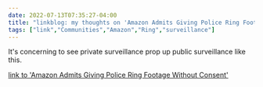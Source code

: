---date: 2022-07-13T07:35:27-04:00title: "linkblog: my thoughts on 'Amazon Admits Giving Police Ring Footage Without Consent'"tags: ["link","Communities","Amazon","Ring","surveillance"]---It's concerning to see private surveillance prop up public surveillance like this. [link to 'Amazon Admits Giving Police Ring Footage Without Consent'](https://theintercept.com/2022/07/13/amazon-ring-camera-footage-police-ed-markey/)